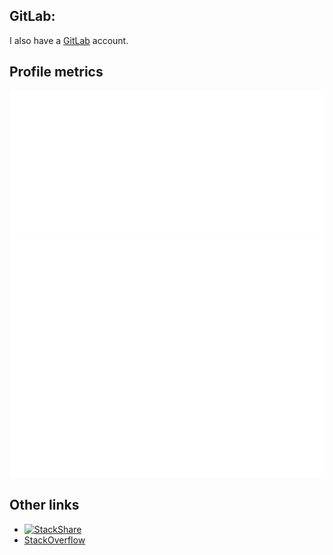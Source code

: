 ## GitLab:

I also have a [GitLab](https://gitlab.com/JaanJah) account.

## Profile metrics

![WakaTime](/metrics.plugin.wakatime.svg)
![Metrics](/github-metrics.svg)

## Other links

- [![StackShare](http://img.shields.io/badge/tech-stack-0690fa.svg?style=flat)](https://stackshare.io/jaanjah/personal-stack)
- [StackOverflow](https://stackoverflow.com/users/11144073/jaan)
